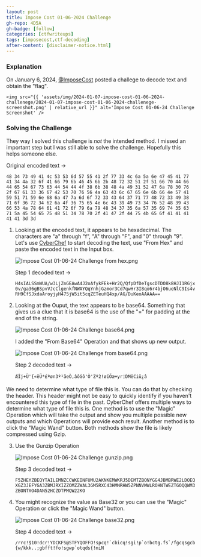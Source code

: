 ```yaml
---
layout: post
title: Impose Cost 01-06-2024 Challenge
gh-repo: 4D5A
gh-badge: [follow]
categories: [ctfwriteups]
tags: [imposecost,ctf-decoding]
after-content: [disclaimer-notice.html]
---
```

### Explanation
On January 6, 2024, [@ImposeCost](https://twitter.com/ImposeCost/status/1743691690588647491) posted a challege to decode text and obtain the "flag".

    <img src="{{ 'assets/img/2024-01-07-impose-cost-01-06-2024-challenege/2024-01-07-impose-cost-01-06-2024-challenege-screenshot.png' | relative_url }}" alt='Impose Cost 01-06-24 Challenge Screenshot' />

### Solving the Challenge
They way I solved this challenge is *not* the intended method. I missed an important step but I was still able to solve the challenge. Hopefully this helps someone else.

Original encoded text ->

```48 34 73 49 41 4c 53 53 6d 57 55 41 2f 77 33 4c 6a 5a 6e 47 45 41 77 41 34 4a 32 6f 41 66 79 6b 46 45 6b 2b 48 72 32 51 2f 51 66 70 44 66 44 65 54 67 73 63 44 54 44 4f 38 6b 38 48 4a 49 31 52 47 6a 78 30 76 2f 67 61 33 36 67 42 53 70 76 56 4a 63 43 6c 67 65 6e 6b 66 4e 57 41 59 51 71 59 6e 68 6a 47 7a 6d 6f 72 33 43 64 37 71 77 48 72 33 49 38 71 6f 36 72 34 62 6a 4f 36 75 65 4e 6c 43 39 49 73 34 76 52 48 39 43 66 53 4a 78 64 61 41 72 6f 79 6a 79 48 34 37 35 6a 57 35 69 74 35 63 71 5a 45 54 65 75 48 51 34 78 70 2f 41 47 2f 44 75 4b 65 6f 41 41 41 41 41 3d 3d```

1. Looking at the encoded text, it appears to be hexadecimal. The characters are "a" through "f", "A" through "F", and "0" through "9". Let's use [CyberChef](https://gchq.github.io/CyberChef/) to start decoding the text, use "From Hex" and paste the encoded text in the Input box.

    <img src="{{ 'assets/img/2024-01-07-impose-cost-01-06-2024-challenege/2024-01-07-impose-cost-01-06-2024-challenege-from-hex-screenshot.png' | relative_url }}" alt='Impose Cost 01-06-24 Challenge from hex.png' />

    Step 1 decoded text ->

    ```H4sIALSSmWUA/w3LjZnGEAwA4J2oAfykFEk+Hr2Q/QfpDfDeTgscDTDO8k8HJI1RGjx0v/ga36gBSpvVJcClgenkfNWAYQqYnhjGzmor3Cd7qwHr3I8qo6r4bjO6ueNlC9Is4vRH9CfSJxdaAroyjyH475jW5it5cqZETeuHQ4xp/AG/DuKeoAAAAA==```

2. Looking at the Ouput, the text appears to be base64. Something that gives us a clue that it is base64 is the use of the "=" for padding at the end of the string.

    <img src="{{ 'assets/img/2024-01-07-impose-cost-01-06-2024-challenege/2024-01-07-impose-cost-01-06-2024-challenege-base64-screenshot.png' | relative_url }}" alt='Impose Cost 01-06-24 Challenge base64.png' />

    I added the "From Base64" Operation and that shows up new output.

    <img src="{{ 'assets/img/2024-01-07-impose-cost-01-06-2024-challenege/2024-01-07-impose-cost-01-06-2024-challenege-from-base64-screenshot.png' | relative_url }}" alt='Impose Cost 01-06-24 Challenge from base64.png' />

    Step 2 decoded text ->

    ```ÆÎj+Ü'{«ëÜ*£ªøn3º¹ãeÒ,âôGô'Ò'Zº2!øïÖæ+yr¦DMëCiü¿â ```

We need to determine what type of file this is. You can do that by checking the header. This header might not be easy to quickly identify if you haven't encountered this type of file in the past. CyberChef offers multiple ways to determine what type of file this is. One method is to use the "Magic" Operation which will take the output and show you multiple possible new outputs and which Operations will provide each result. Another method is to click the "Magic Wand" button. Both methods show the file is likely compressed using Gzip.

3. Use the Gunzip Operation

    <img src="{{ 'assets/img/2024-01-07-impose-cost-01-06-2024-challenege/2024-01-07-impose-cost-01-06-2024-challenege-gunzip-screenshot.png' | relative_url }}" alt='Impose Cost 01-06-24 Challenge gunzip.png' />

    Step 3 decoded text ->

    ```F5ZHEYZBEQYTAILEMNZCCWKEINFUMU2AKNKEMWKRJ5DEMTZBONYGG4JBMBRWE2LDOEQXGZ3JEFYGA3ZBMJRXIZZOMZZWAL3GM5RXC43HMNRHW5ZPNNVWWLROHNTWEZTGOQQWM3ZBONTXO4DAN52HCZDTPMQW22KO```

4. You might recognize the value as Base32 or you can use the "Magic" Operation or click the "Magic Wand" button.

    <img src="{{ 'assets/img/2024-01-07-impose-cost-01-06-2024-challenege/2024-01-07-impose-cost-01-06-2024-challenege-from-base32-screenshot.png' | relative_url }}" alt='Impose Cost 01-06-24 Challenge base32.png' />

    Step 4 decoded text ->

    ```/rrc!$10!dcr!YDCKFS@STFYQOFFO!spcq!`cbicq!sgi!p`o!bctg.fs`/fgcqsgcb{w/kkk..;gbfft!fo!sgwp`otqds{!miN```

